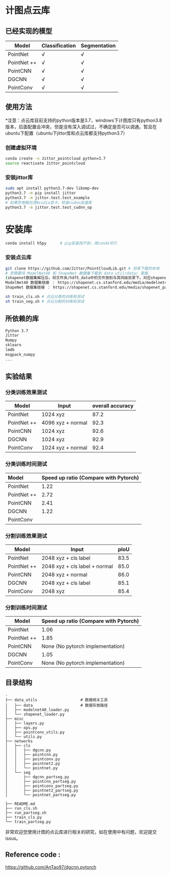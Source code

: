 # 计图点云库

## 已经实现的模型

| Model       | Classification | Segmentation |
| ----------- | -------------- | ------------ |
| PointNet    | √              | √            |
| PointNet ++ | √              | √            |
| PointCNN    | √              | √            |
| DGCNN       | √              | √            |
| PointConv   | √              | √            |

## 使用方法 

*注意：点云库目前支持的python版本是3.7，windows下计图库只有python3.8版本，后面配置会冲突，但是没有深入调试过，不确定是否可以调通。暂且在ubuntu下配置（ubuntu下jittor库和点云库都支持python3.7）

### 创建虚拟环境

```bash
conda create -n Jittor_pointcloud python=3.7
source reactivate Jittor_pointcloud
```
### 安装jittor库

```bash
sudo apt install python3.7-dev libomp-dev
python3.7 -m pip install jittor
python3.7 -m jittor.test.test_example
# 如果您电脑包含Nvidia显卡，检查cudnn加速库
python3.7 -m jittor.test.test_cudnn_op
```
# 安装库

```bash
conda install h5py		# pip安装找不到，用conda可行
```
### 安装点云库

```bash
git clone https://github.com/Jittor/PointCloudLib.git # 将库下载的本地
# 您需要将 ModelNet40 和 ShapeNet 数据集下载到 data_util/data/ 里面.
(shapenet数据集解压后，将文件夹/hdf5_data中的文件放到与其同级目录下。对应shapenet_loader.py中35行左右地址，否则会找不到。)
ModelNet40 数据集链接 ： https://shapenet.cs.stanford.edu/media/modelnet40_normal_resampled.zip 
ShapeNet 数据集链接 ： https://shapenet.cs.stanford.edu/media/shapenet_part_seg_hdf5_data.zip 

sh train_cls.sh # 点云分类的训练和测试 
sh train_seg.sh # 点云分割的训练和测试 

```

## 所依赖的库 

```bash
Python 3.7
Jittor 
Numpy
sklearn
lmdb
msgpack_numpy
...
```



## 实验结果

### 分类训练效果测试

| Model       | Input             | overall accuracy |
| ----------- | ----------------- | ---------------- |
| PointNet    | 1024 xyz          | 87.2             |
| PointNet ++ | 4096 xyz + normal | 92.3             |
| PointCNN    | 1024 xyz          | 92.6             |
| DGCNN       | 1024 xyz          | 92.9             |
| PointConv   | 1024 xyz + normal | 92.4             |

### 分类训练时间测试

| Model       | Speed up ratio (Compare with Pytorch) |
| :---------- | ------------------------------------- |
| PointNet    | 1.22                                  |
| PointNet ++ | 2.72                                  |
| PointCNN    | 2.41                                  |
| DGCNN       | 1.22                                  |
| PointConv   |                                       |

### 分割训练效果测试

| Model       | Input                         | pIoU |
| ----------- | ----------------------------- | ---- |
| PointNet    | 2048 xyz + cls label          | 83.5 |
| PointNet ++ | 2048 xyz + cls label + normal | 85.0 |
| PointCNN    | 2048 xyz + normal             | 86.0 |
| DGCNN       | 2048 xyz + cls label          | 85.1 |
| PointConv   | 2048 xyz                      | 85.4 |

### 分割训练时间测试

| Model       | Speed up ratio (Compare with Pytorch) |
| ----------- | ------------------------------------- |
| PointNet    | 1.06                                  |
| PointNet ++ | 1.85                                  |
| PointCNN    | None (No pytorch implementation)      |
| DGCNN       | 1.05                                  |
| PointConv   | None (No pytorch implementation)      |

## 目录结构

```
.
├── data_utils                   # 数据相关工具
│   ├── data                     # 数据存放路径
│   ├── modelnet40_loader.py
│   └── shapenet_loader.py
├── misc
│   ├── layers.py
│   ├── ops.py
│   ├── pointconv_utils.py
│   └── utils.py
├── networks
│   ├── cls
│   │   ├── dgcnn.py
│   │   ├── pointcnn.py
│   │   ├── pointconv.py
│   │   ├── pointnet2.py
│   │   └── pointnet.py
│   └── seg
│       ├── dgcnn_partseg.py
│       ├── pointcnn_partseg.py
│       ├── pointconv_partseg.py
│       ├── pointnet2_partseg.py
│       └── pointnet_partseg.py

├── README.md
├── run_cls.sh
├── run_partseg.sh
├── train_cls.py
└── train_partseg.py
```

非常欢迎您使用计图的点云库进行相关的研究，如在使用中有问题，欢迎提交 issus。
## Reference code :
https://github.com/AnTao97/dgcnn.pytorch
